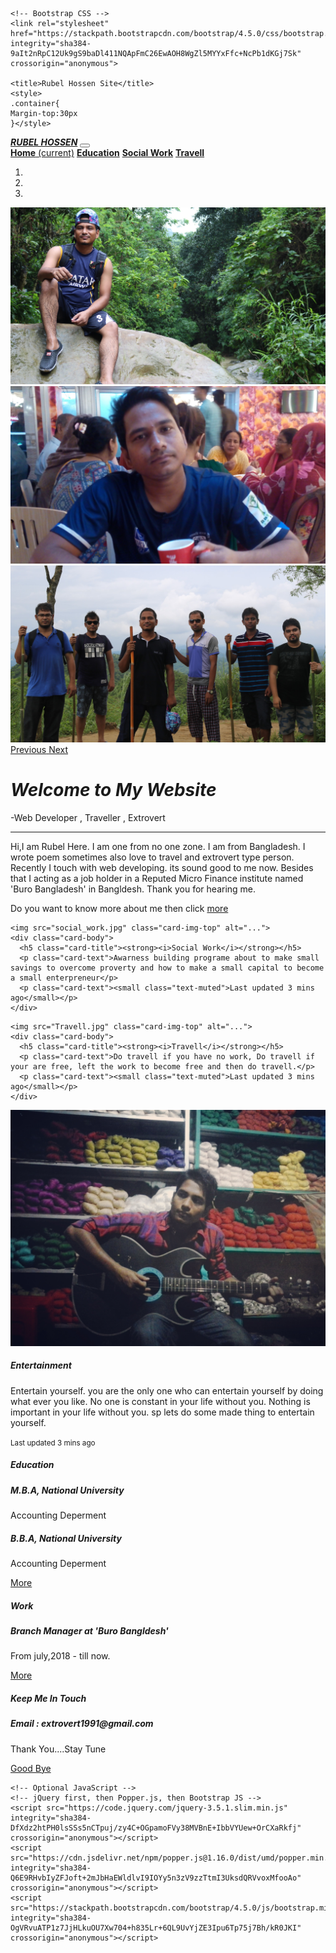 <!DOCTYPE html>
<html lang="en">
  <head>
    <!-- Required meta tags -->
    <meta charset="utf-8">
    <meta name="viewport" content="width=device-width, initial-scale=1, shrink-to-fit=no">

    <!-- Bootstrap CSS -->
    <link rel="stylesheet" href="https://stackpath.bootstrapcdn.com/bootstrap/4.5.0/css/bootstrap.min.css" integrity="sha384-9aIt2nRpC12Uk9gS9baDl411NQApFmC26EwAOH8WgZl5MYYxFfc+NcPb1dKGj7Sk" crossorigin="anonymous">

    <title>Rubel Hossen Site</title>
	<style>
	.container{
	Margin-top:30px
	}</style>
  </head>
  <body>
  <nav class="navbar navbar-expand-lg navbar navbar-dark bg-dark sticky-top">
  <a class="navbar-brand" href="#"><strong><i>RUBEL HOSSEN</i></strong></a>
  <button class="navbar-toggler" type="button" data-toggle="collapse" data-target="#navbarNavAltMarkup" aria-controls="navbarNavAltMarkup" aria-expanded="false" aria-label="Toggle navigation">
    <span class="navbar-toggler-icon"></span>
  </button>
  <div class="collapse navbar-collapse" id="navbarNavAltMarkup">
    <div class="navbar-nav">
      <a class="nav-item nav-link active" href="#"><strong>Home</strong> <span class="sr-only">(current)</span></a>
      <a class="nav-item nav-link" href="#Education"><strong>Education</strong></a>
      <a class="nav-item nav-link" href="#Socialwork"><strong>Social Work</strong></a>
      <a class="nav-item nav-link disabled" href="#Travell" tabindex="-1" aria-disabled="true"><strong>Travell</strong></a>
    </div>
  </div>
</nav>
  <div id="carouselExampleIndicators" class="carousel slide" data-ride="carousel">
  <ol class="carousel-indicators">
    <li data-target="#carouselExampleIndicators" data-slide-to="0" class="active"></li>
    <li data-target="#carouselExampleIndicators" data-slide-to="1"></li>
    <li data-target="#carouselExampleIndicators" data-slide-to="2"></li>
  </ol>
  <div class="carousel-inner">
    <div class="carousel-item active">
      <img src="cover1.jpg" class="d-block w-100" alt="...">
    </div>
    <div class="carousel-item">
      <img src="cover2.jpg" class="d-block w-100" alt="...">
    </div>
    <div class="carousel-item">
      <img src="cover3.jpg" class="d-block w-100" alt="...">
    </div>
  </div>
  <a class="carousel-control-prev" href="#carouselExampleIndicators" role="button" data-slide="prev">
    <span class="carousel-control-prev-icon" aria-hidden="true"></span>
    <span class="sr-only">Previous</span>
  </a>
  <a class="carousel-control-next" href="#carouselExampleIndicators" role="button" data-slide="next">
    <span class="carousel-control-next-icon" aria-hidden="true"></span>
    <span class="sr-only">Next</span>
  </a>
</div>
<div class="container">
  <div class="jumbotron">
  <h1 class="display-4"><strong><i>Welcome to My Website</i></strong></h1>
  <p class="lead">-Web Developer , Traveller , Extrovert</p>
  <hr class="my-4">
  <p>Hi,I am Rubel Here. I am one from no one zone. I am from Bangladesh. I wrote poem sometimes also love to travel and extrovert type person. Recently I touch with web developing. its sound good to me now. Besides that I acting as a job holder in a Reputed Micro Finance institute named 'Buro Bangladesh' in Bangldesh. Thank you for hearing me.</p>
  Do you want to know more about me then click <a class="btn btn-primary btn-lg" href="https://www.facebook.com/rubel.hossen1" role="button">more</a>
</div>
</div>
<div class="container">
  <div class="card-deck">
  
    <img src="social_work.jpg" class="card-img-top" alt="...">
    <div class="card-body">
      <h5 class="card-title"><strong><i>Social Work</i></strong></h5>
      <p class="card-text">Awarness building programe about to make small savings to overcome proverty and how to make a small capital to become a small enterpreneur</p>
      <p class="card-text"><small class="text-muted">Last updated 3 mins ago</small></p>
    </div>
  </div>
  
    <img src="Travell.jpg" class="card-img-top" alt="...">
    <div class="card-body">
      <h5 class="card-title"><strong><i>Travell</i></strong></h5>
      <p class="card-text">Do travell if you have no work, Do travell if your are free, left the work to become free and then do travell.</p>
      <p class="card-text"><small class="text-muted">Last updated 3 mins ago</small></p>
    </div>
  </div>
  <div class="card">
    <img src="Entertainment.jpg" class="card-img-top" alt="...">
    <div class="card-body">
      <h5 class="card-title"><strong><i>Entertainment</i></strong></h5>
      <p class="card-text">Entertain yourself. you are the only one who can entertain yourself by doing what ever you like. No one is constant in your life without you. Nothing is important in your life without you. sp lets do some made thing to entertain yourself. </p>
      <p class="card-text"><small class="text-muted">Last updated 3 mins ago</small></p>
    </div>
  </div>

  <div class="card">
  <h5 class="card-header">Education</h5>
  <div class="card-body">
    <h5 class="card-title">M.B.A, National University</h5>
    <p class="card-text">Accounting Deperment</p>
    <h5 class="card-title">B.B.A, National University</h5>
    <p class="card-text">Accounting Deperment</p>
    <a href="#" class="btn btn-primary">More</a>
  </div>
</div>


<div class="container">
  <div class="card">
  <h5 class="card-header">Work</h5>
  <div class="card-body">
    <h5 class="card-title">Branch Manager at 'Buro Bangldesh'</h5>
    <p class="card-text">From july,2018 - till now.</p>
    <a href="#" class="btn btn-primary">More</a>
  </div>
</div>
</div>
<div class="container">
  <div class="card">
  <h5 class="card-header">Keep Me In Touch</h5>
  <div class="card-body">
    <h5 class="card-title">Email : extrovert1991@gmail.com</h5>
    <p class="card-text"> Thank You....Stay Tune</p>
    <a href="#" class="btn btn-primary">Good Bye</a>
  </div>
</div>
</div>
   

    <!-- Optional JavaScript -->
    <!-- jQuery first, then Popper.js, then Bootstrap JS -->
    <script src="https://code.jquery.com/jquery-3.5.1.slim.min.js" integrity="sha384-DfXdz2htPH0lsSSs5nCTpuj/zy4C+OGpamoFVy38MVBnE+IbbVYUew+OrCXaRkfj" crossorigin="anonymous"></script>
    <script src="https://cdn.jsdelivr.net/npm/popper.js@1.16.0/dist/umd/popper.min.js" integrity="sha384-Q6E9RHvbIyZFJoft+2mJbHaEWldlvI9IOYy5n3zV9zzTtmI3UksdQRVvoxMfooAo" crossorigin="anonymous"></script>
    <script src="https://stackpath.bootstrapcdn.com/bootstrap/4.5.0/js/bootstrap.min.js" integrity="sha384-OgVRvuATP1z7JjHLkuOU7Xw704+h835Lr+6QL9UvYjZE3Ipu6Tp75j7Bh/kR0JKI" crossorigin="anonymous"></script>
  </body>
</html>
